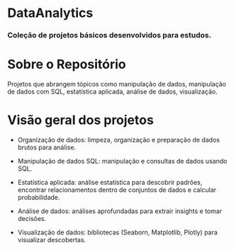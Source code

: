 <h1>DataAnalytics</h1>

### Coleção de projetos básicos desenvolvidos para estudos.

# Sobre o Repositório
Projetos que abrangem tópicos como manipulação de dados, manipulação de dados com SQL, estatística aplicada, análise de dados, visualização.

# Visão geral dos projetos
 - Organização de dados: limpeza, organização e preparação de dados brutos para análise.

 - Manipulação de dados SQL: manipulação e consultas de dados usando SQL.

 - Estatística aplicada: análise estatística para descobrir padrões, encontrar relacionamentos dentro de conjuntos de dados e calcular probabilidade.

 - Análise de dados: análises aprofundadas para extrair insights e tomar decisões.

 - Visualização de dados: bibliotecas (Seaborn, Matplotlib, Plotly) para visualizar descobertas.
